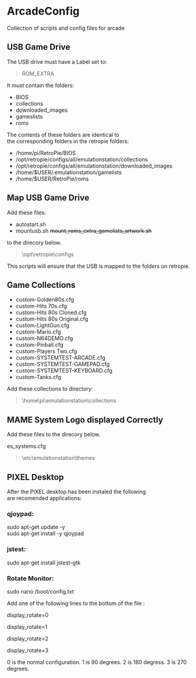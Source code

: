 # ArcadeConfig  

Collection of scripts and config files for arcade  

## USB Game Drive  
The USB drive must have a Label set to:

>  ROM_EXTRA

It must contain the folders:  

- BIOS  
- collections  
- downloaded_images  
- gameslists  
- roms

The contents of these folders are identical to  
the corresponding folders in the retropie folders:  

- /home/pi/RetroPie/BIOS  
- /opt/retropie/configs/all/emulationstation/collections  
- /opt/retropie/configs/all/emulationstation/downloaded_images  
- /home/$USER/.emulationstation/gamelists  
- /home/$USER/RetroPie/roms  

## Map USB Game Drive

Add these files:  

- autostart.sh  
- mountusb.sh ~~mount_roms_extra_gamelists_artwork.sh~~

 to the direcory below.  

> \opt\retropie\configs

This scripts will ensure that the USB is mapped to the
folders on retropie.

## Game Collections  

 * custom-Golden80s.cfg  
 * custom-Hits 70s.cfg  
 * custom-Hits 80s Cloned.cfg  
 * custom-Hits 80s Original.cfg  
 * custom-LightGun.cfg  
 * custom-Mario.cfg  
 * custom-N64DEMO.cfg  
 * custom-Pinball.cfg  
 * custom-Players Two.cfg  
 * custom-SYSTEMTEST-ARCADE.cfg  
 * custom-SYSTEMTEST-GAMEPAD.cfg  
 * custom-SYSTEMTEST-KEYBOARD.cfg  
 * custom-Tanks.cfg  

Add these collections to directory:  

> \home\pi\emulationstation\collections


## MAME System Logo displayed Correctly

Add these files to the direcory below.

 es_systems.cfg


>  \etc\emulationstation\themes

## PIXEL Desktop

After the PIXEL desktop has been instaled the following  
are recomended applications:  

### qjoypad:
sudo apt-get update -y  
sudo apt-get install -y qjoypad  

### jstest:
sudo apt-get install jstest-gtk  


### Rotate Monitor:
sudo nano /boot/config.txt

Add one of the following lines to the bottom of the file :

display_rotate=0

display_rotate=1

display_rotate=2

display_rotate=3

0 is the normal configuration. 1 is 90 degrees. 2 is 180 degress. 3 is 270 degrees.




